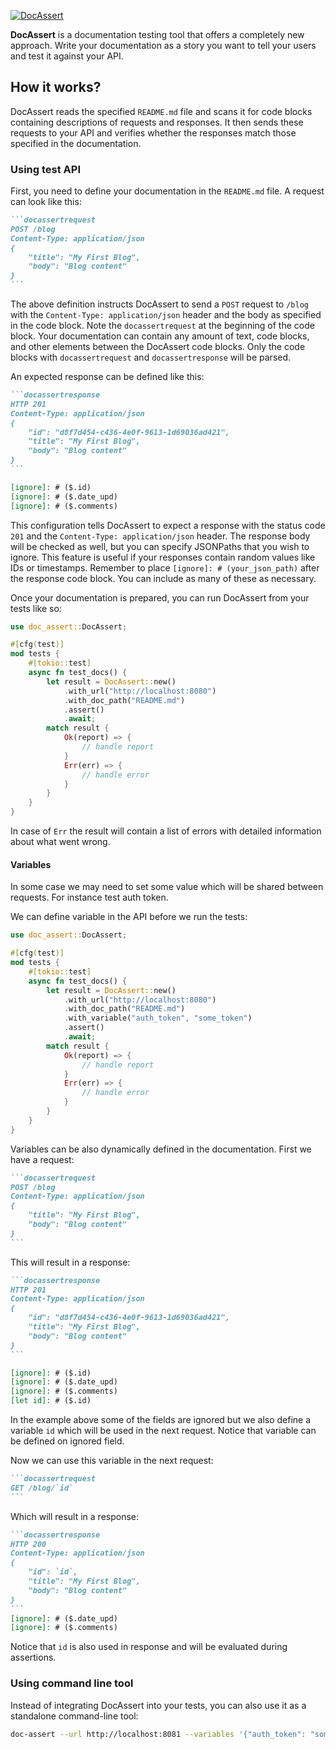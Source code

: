 [![DocAssert](https://github.com/DocAssert/doc-assert/actions/workflows/doc-assert.yml/badge.svg)](https://github.com/DocAssert/doc-assert/actions/workflows/doc-assert.yml)

**DocAssert** is a documentation testing tool that offers a completely new approach.
Write your documentation as a story you want to tell your users and test it against your API.

## How it works?

DocAssert reads the specified `README.md` file and scans it for code blocks containing descriptions of requests
and responses. It then sends these requests to your API and verifies whether the responses match those specified
in the documentation.

### Using test API

First, you need to define your documentation in the `README.md` file. A request can look like this:

~~~markdown
```docassertrequest
POST /blog
Content-Type: application/json
{
    "title": "My First Blog",
    "body": "Blog content"
}
```
~~~

The above definition instructs DocAssert to send a `POST` request to `/blog` with the
`Content-Type: application/json` header and the body as specified in the code block. Note the `docassertrequest`
at the beginning of the code block. Your documentation can contain any amount of text, code blocks, and other
elements between the DocAssert code blocks. Only the code blocks with `docassertrequest` and `docassertresponse`
will be parsed.

An expected response can be defined like this:

~~~markdown
```docassertresponse
HTTP 201
Content-Type: application/json
{
    "id": "d8f7d454-c436-4e0f-9613-1d69036ad421",
    "title": "My First Blog",
    "body": "Blog content"
}
```

[ignore]: # ($.id)
[ignore]: # ($.date_upd)
[ignore]: # ($.comments)
~~~

This configuration tells DocAssert to expect a response with the status code `201` and the
`Content-Type: application/json` header. The response body will be checked as well, but you can specify JSONPaths
that you wish to ignore. This feature is useful if your responses contain random values like IDs or timestamps.
Remember to place `[ignore]: # (your_json_path)` after the response code block. You can include as many of these as
necessary.

Once your documentation is prepared, you can run DocAssert from your tests like so:

```rust
use doc_assert::DocAssert;

#[cfg(test)]
mod tests {
    #[tokio::test]
    async fn test_docs() {
        let result = DocAssert::new()
            .with_url("http://localhost:8080")
            .with_doc_path("README.md")
            .assert()
            .await;
        match result {
            Ok(report) => {
                // handle report
            }
            Err(err) => {
                // handle error
            }
        }
    }
}
```

In case of `Err` the result will contain a list of errors with detailed information about what went wrong.

#### Variables

In some case we may need to set some value which will be shared between requests. For instance test auth token.

We can define variable in the API before we run the tests:

```rust
use doc_assert::DocAssert;

#[cfg(test)]
mod tests {
    #[tokio::test]
    async fn test_docs() {
        let result = DocAssert::new()
            .with_url("http://localhost:8080")
            .with_doc_path("README.md")
            .with_variable("auth_token", "some_token")
            .assert()
            .await;
        match result {
            Ok(report) => {
                // handle report
            }
            Err(err) => {
                // handle error
            }
        }
    }
}
```

Variables can be also dynamically defined in the documentation. First we have a request:

~~~markdown
```docassertrequest
POST /blog
Content-Type: application/json
{
    "title": "My First Blog",
    "body": "Blog content"
}
```
~~~

This will result in a response:

~~~markdown
```docassertresponse
HTTP 201
Content-Type: application/json
{
    "id": "d8f7d454-c436-4e0f-9613-1d69036ad421",
    "title": "My First Blog",
    "body": "Blog content"
}
```

[ignore]: # ($.id)
[ignore]: # ($.date_upd)
[ignore]: # ($.comments)
[let id]: # ($.id)
~~~

In the example above some of the fields are ignored but we also define a variable `id` which will be used in the next
request. Notice that variable can be defined on ignored field.

Now we can use this variable in the next request:

~~~markdown
```docassertrequest
GET /blog/`id`
```
~~~

Which will result in a response:

~~~markdown
```docassertresponse
HTTP 200
Content-Type: application/json
{
    "id": `id`,
    "title": "My First Blog",
    "body": "Blog content"
}
```
[ignore]: # ($.date_upd)
[ignore]: # ($.comments)
~~~

Notice that `id` is also used in response and will be evaluated during assertions.

### Using command line tool

Instead of integrating DocAssert into your tests, you can also use it as a standalone command-line tool:

```bash
doc-assert --url http://localhost:8081 --variables '{"auth_token": "some_token"}' README.md
```
